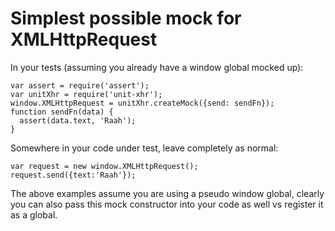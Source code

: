 # Simplest possible mock for XMLHttpRequest

In your tests (assuming you already have a window global mocked up):

```
var assert = require('assert');
var unitXhr = require('unit-xhr');
window.XMLHttpRequest = unitXhr.createMock({send: sendFn});
function sendFn(data) {
  assert(data.text, 'Raah');
}
```

Somewhere in your code under test, leave completely as normal:

```
var request = new window.XMLHttpRequest();
request.send({text:'Raah'});
```

The above examples assume you are using a pseudo window global, clearly you can also pass this mock constructor into your code as well vs register it as a global.
